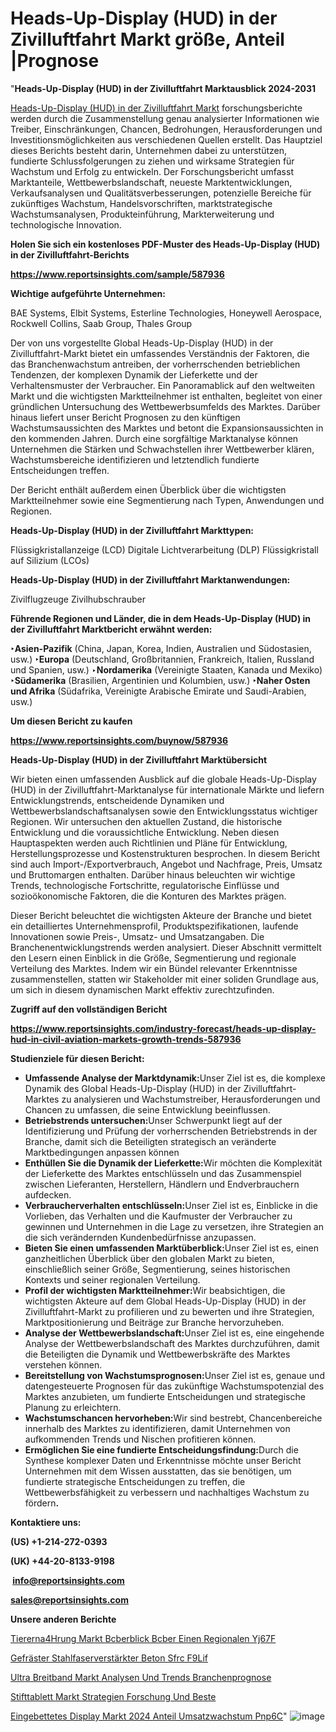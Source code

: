 # Heads-Up-Display (HUD) in der Zivilluftfahrt Markt größe, Anteil |Prognose

"<strong><b>Heads-Up-Display (HUD) in der Zivilluftfahrt Marktausblick 2024-2031</b></strong>

<a href=https://www.reportsinsights.com/sample/587936>Heads-Up-Display (HUD) in der Zivilluftfahrt Markt</a> forschungsberichte werden durch die Zusammenstellung genau analysierter Informationen wie Treiber, Einschränkungen, Chancen, Bedrohungen, Herausforderungen und Investitionsmöglichkeiten aus verschiedenen Quellen erstellt. Das Hauptziel dieses Berichts besteht darin, Unternehmen dabei zu unterstützen, fundierte Schlussfolgerungen zu ziehen und wirksame Strategien für Wachstum und Erfolg zu entwickeln. Der Forschungsbericht umfasst Marktanteile, Wettbewerbslandschaft, neueste Marktentwicklungen, Verkaufsanalysen und Qualitätsverbesserungen, potenzielle Bereiche für zukünftiges Wachstum, Handelsvorschriften, marktstrategische Wachstumsanalysen, Produkteinführung, Markterweiterung und technologische Innovation.

<strong><b>Holen Sie sich ein kostenloses PDF-Muster des Heads-Up-Display (HUD) in der Zivilluftfahrt-Berichts</b></strong>

<a href=https://www.reportsinsights.com/sample/587936><strong><u>https://www.reportsinsights.com/sample/587936</u></strong></a>

<strong>Wichtige aufgeführte Unternehmen:</strong>

BAE Systems, Elbit Systems, Esterline Technologies, Honeywell Aerospace, Rockwell Collins, Saab Group, Thales Group

Der von uns vorgestellte Global Heads-Up-Display (HUD) in der Zivilluftfahrt-Markt bietet ein umfassendes Verständnis der Faktoren, die das Branchenwachstum antreiben, der vorherrschenden betrieblichen Tendenzen, der komplexen Dynamik der Lieferkette und der Verhaltensmuster der Verbraucher. Ein Panoramablick auf den weltweiten Markt und die wichtigsten Marktteilnehmer ist enthalten, begleitet von einer gründlichen Untersuchung des Wettbewerbsumfelds des Marktes. Darüber hinaus liefert unser Bericht Prognosen zu den künftigen Wachstumsaussichten des Marktes und betont die Expansionsaussichten in den kommenden Jahren. Durch eine sorgfältige Marktanalyse können Unternehmen die Stärken und Schwachstellen ihrer Wettbewerber klären, Wachstumsbereiche identifizieren und letztendlich fundierte Entscheidungen treffen.

Der Bericht enthält außerdem einen Überblick über die wichtigsten Marktteilnehmer sowie eine Segmentierung nach Typen, Anwendungen und Regionen.


<strong>Heads-Up-Display (HUD) in der Zivilluftfahrt Markttypen:</strong>

Flüssigkristallanzeige (LCD)
Digitale Lichtverarbeitung (DLP)
Flüssigkristall auf Silizium (LCOs)

<strong>Heads-Up-Display (HUD) in der Zivilluftfahrt Marktanwendungen:</strong>

Zivilflugzeuge
Zivilhubschrauber

<strong><b>Führende Regionen und Länder, die in dem Heads-Up-Display (HUD) in der Zivilluftfahrt Marktbericht erwähnt werden:</b></strong>

<strong><b>‣Asien-Pazifik</b></strong> (China, Japan, Korea, Indien, Australien und Südostasien, usw.)
<strong><b>‣Europa</b></strong> (Deutschland, Großbritannien, Frankreich, Italien, Russland und Spanien, usw.)
‣<strong><b>Nordamerika</b></strong> (Vereinigte Staaten, Kanada und Mexiko)
<strong><b>‣Südamerika</b></strong> (Brasilien, Argentinien und Kolumbien, usw.)
<strong><b>‣Naher Osten und Afrika</b></strong> (Südafrika, Vereinigte Arabische Emirate und Saudi-Arabien, usw.)

<strong>Um diesen Bericht zu kaufen</strong>

<a href=https://www.reportsinsights.com/buynow/587936><strong><u>https://www.reportsinsights.com/buynow/587936</u></strong></a>

<strong>Heads-Up-Display (HUD) in der Zivilluftfahrt Marktübersicht</strong>

Wir bieten einen umfassenden Ausblick auf die globale Heads-Up-Display (HUD) in der Zivilluftfahrt-Marktanalyse für internationale Märkte und liefern Entwicklungstrends, entscheidende Dynamiken und Wettbewerbslandschaftsanalysen sowie den Entwicklungsstatus wichtiger Regionen. Wir untersuchen den aktuellen Zustand, die historische Entwicklung und die voraussichtliche Entwicklung. Neben diesen Hauptaspekten werden auch Richtlinien und Pläne für Entwicklung, Herstellungsprozesse und Kostenstrukturen besprochen. In diesem Bericht sind auch Import-/Exportverbrauch, Angebot und Nachfrage, Preis, Umsatz und Bruttomargen enthalten. Darüber hinaus beleuchten wir wichtige Trends, technologische Fortschritte, regulatorische Einflüsse und sozioökonomische Faktoren, die die Konturen des Marktes prägen.

Dieser Bericht beleuchtet die wichtigsten Akteure der Branche und bietet ein detailliertes Unternehmensprofil, Produktspezifikationen, laufende Innovationen sowie Preis-, Umsatz- und Umsatzangaben. Die Branchenentwicklungstrends werden analysiert. Dieser Abschnitt vermittelt den Lesern einen Einblick in die Größe, Segmentierung und regionale Verteilung des Marktes. Indem wir ein Bündel relevanter Erkenntnisse zusammenstellen, statten wir Stakeholder mit einer soliden Grundlage aus, um sich in diesem dynamischen Markt effektiv zurechtzufinden.

<strong>Zugriff auf den vollständigen Bericht</strong>

<a href=https://www.reportsinsights.com/industry-forecast/heads-up-display-hud-in-civil-aviation-markets-growth-trends-587936><strong>https://www.reportsinsights.com/industry-forecast/heads-up-display-hud-in-civil-aviation-markets-growth-trends-587936</strong></a>

<strong>Studienziele für diesen Bericht:</strong>
<ul>
  <li><strong>Umfassende Analyse der Marktdynamik:</strong>Unser Ziel ist es, die komplexe Dynamik des Global Heads-Up-Display (HUD) in der Zivilluftfahrt-Marktes zu analysieren und Wachstumstreiber, Herausforderungen und Chancen zu umfassen, die seine Entwicklung beeinflussen.</li>
  <li><strong>Betriebstrends untersuchen:</strong>Unser Schwerpunkt liegt auf der Identifizierung und Prüfung der vorherrschenden Betriebstrends in der Branche, damit sich die Beteiligten strategisch an veränderte Marktbedingungen anpassen können</li>
  <li><strong>Enthüllen Sie die Dynamik der Lieferkette:</strong>Wir möchten die Komplexität der Lieferkette des Marktes entschlüsseln und das Zusammenspiel zwischen Lieferanten, Herstellern, Händlern und Endverbrauchern aufdecken.</li>
  <li><strong>Verbraucherverhalten entschlüsseln:</strong>Unser Ziel ist es, Einblicke in die Vorlieben, das Verhalten und die Kaufmuster der Verbraucher zu gewinnen und Unternehmen in die Lage zu versetzen, ihre Strategien an die sich verändernden Kundenbedürfnisse anzupassen.</li>
  <li><strong>Bieten Sie einen umfassenden Marktüberblick:</strong>Unser Ziel ist es, einen ganzheitlichen Überblick über den globalen Markt zu bieten, einschließlich seiner Größe, Segmentierung, seines historischen Kontexts und seiner regionalen Verteilung.</li>
  <li><strong>Profil der wichtigsten Marktteilnehmer:</strong>Wir beabsichtigen, die wichtigsten Akteure auf dem Global Heads-Up-Display (HUD) in der Zivilluftfahrt-Markt zu profilieren und zu bewerten und ihre Strategien, Marktpositionierung und Beiträge zur Branche hervorzuheben.</li>
  <li><strong>Analyse der Wettbewerbslandschaft:</strong>Unser Ziel ist es, eine eingehende Analyse der Wettbewerbslandschaft des Marktes durchzuführen, damit die Beteiligten die Dynamik und Wettbewerbskräfte des Marktes verstehen können.</li>
  <li><strong>Bereitstellung von Wachstumsprognosen:</strong>Unser Ziel ist es, genaue und datengesteuerte Prognosen für das zukünftige Wachstumspotenzial des Marktes anzubieten, um fundierte Entscheidungen und strategische Planung zu erleichtern.</li>
  <li><strong>Wachstumschancen hervorheben:</strong>Wir sind bestrebt, Chancenbereiche innerhalb des Marktes zu identifizieren, damit Unternehmen von aufkommenden Trends und Nischen profitieren können.</li>
  <li><strong>Ermöglichen Sie eine fundierte Entscheidungsfindung:</strong>Durch die Synthese komplexer Daten und Erkenntnisse möchte unser Bericht Unternehmen mit dem Wissen ausstatten, das sie benötigen, um fundierte strategische Entscheidungen zu treffen, die Wettbewerbsfähigkeit zu verbessern und nachhaltiges Wachstum zu fördern<strong>.</strong></li>
</ul>
<strong>Kontaktiere uns:</strong>

<strong>(US) +1-214-272-0393</strong>

<strong>(UK) +44-20-8133-9198</strong>

<strong> </strong><a href=info@reportsinsights.com><strong><u>info@reportsinsights.com</u></strong></a>

<a href=sales@reportsinsights.com><strong><u>sales@reportsinsights.com</u></strong></a>

<strong>Unsere anderen Berichte</strong>

<a href=https://de.linkedin.com/pulse/tierern%C3%A4hrung-markt-%C3%BCberblick-%C3%BCber-einen-regionalen-yj67f/>Tiererna4Hrung Markt Bcberblick Bcber Einen Regionalen Yj67F</a>

<a href=https://de.linkedin.com/pulse/gefräster-stahlfaserverstärkter-beton-sfrc-f9lif/>Gefräster Stahlfaserverstärkter Beton Sfrc F9Lif</a>

<a href=https://de.linkedin.com/pulse/ultra-breitband-markt-analysen-und-trends-branchenprognose>Ultra Breitband Markt Analysen Und Trends Branchenprognose</a>

<a href=https://de.linkedin.com/pulse/stifttablett-markt-strategien-forschung-und-beste>Stifttablett Markt Strategien Forschung Und Beste</a>

<a href=https://de.linkedin.com/pulse/eingebettetes-display-markt-2024-anteil-umsatzwachstum-pnp6c/>Eingebettetes Display Markt 2024 Anteil Umsatzwachstum Pnp6C</a>"
![image](https://github.com/Jaayaachit/RIMedTech/assets/158452289/9aa26f20-2bee-4802-9220-8da96ac7872b)
